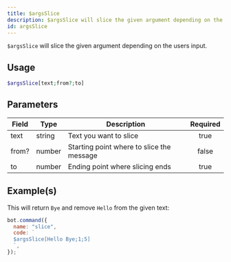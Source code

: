 ```yaml
---
title: $argsSlice
description: $argsSlice will slice the given argument depending on the users input.
id: argsSlice
---
```


`$argsSlice` will slice the given argument depending on the users input.

## Usage

```php
$argsSlice[text;from?;to]
```

## Parameters

| Field | Type   | Description                               | Required |
| ----- | ------ | ----------------------------------------- | :------: |
| text  | string | Text you want to slice                    |   true   |
| from? | number | Starting point where to slice the message |  false   |
| to    | number | Ending point where slicing ends           |   true   |

## Example(s)

This will return `Bye` and remove `Hello` from the given text:

```javascript
bot.command({
  name: "slice",
  code: `
  $argsSlice[Hello Bye;1;5]
  `,
});
```
